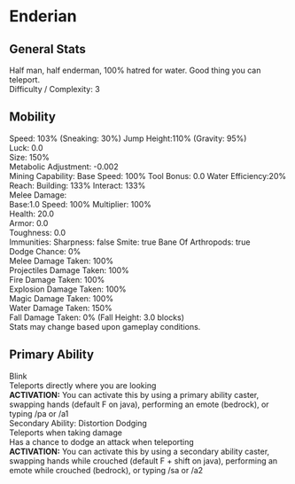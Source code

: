 # Enderian

## General Stats

Half man, half enderman, 100% hatred for water. Good thing you can teleport.  
Difficulty / Complexity: 3  

## Mobility

Speed: 103% (Sneaking: 30%) Jump Height:110% (Gravity: 95%)  
Luck: 0.0  
Size: 150%  
Metabolic Adjustment: -0.002  
Mining Capability: Base Speed: 100% Tool Bonus: 0.0 Water Efficiency:20%
Reach: Building: 133% Interact: 133%  
Melee Damage:  
Base:1.0 Speed: 100% Multiplier: 100%  
Health: 20.0  
Armor: 0.0  
Toughness: 0.0  
Immunities:
Sharpness: false Smite: true Bane Of Arthropods: true  
Dodge Chance: 0%  
Melee Damage Taken: 100%  
Projectiles Damage Taken: 100%  
Fire Damage Taken: 100%  
Explosion Damage Taken: 100%  
Magic Damage Taken: 100%  
Water Damage Taken: 150%  
Fall Damage Taken: 0% (Fall Height: 3.0 blocks)  
Stats may change based upon gameplay conditions.  

## Primary Ability

Blink  
Teleports directly where you are looking  
**ACTIVATION:** You can activate this by using a primary ability caster, swapping hands (default F on java), performing an emote (bedrock), or typing /pa or /a1  
Secondary Ability: Distortion Dodging  
Teleports when taking damage  
Has a chance to dodge an attack when teleporting  
**ACTIVATION:** You can activate this by using a secondary ability caster, swapping hands while crouched (default F + shift on java), performing an emote while crouched (bedrock), or typing /sa or /a2  
